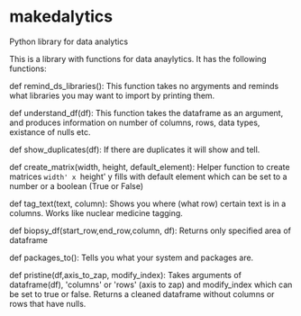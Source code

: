 # makedalytics
Python library for data analytics

This is a library with functions for data anaylytics. It has the following functions: 

def remind_ds_libraries():
  This function takes no argyments and reminds what libraries you may want to import by printing them.
    
def understand_df(df):
  This function takes the dataframe as an argument, and produces information on number of columns, rows, data types, existance of nulls etc.
    
def show_duplicates(df):
    If there are duplicates it will show and tell. 

def create_matrix(width, height, default_element):
    Helper function to create matrices `width' x `height' y
    fills with default element which can be set to a number or a boolean (True or False) 
    
def tag_text(text, column):
    Shows you where (what row) certain text is in a columns. Works like nuclear medicine tagging. 

def biopsy_df(start_row,end_row,column, df):
    Returns only specified area of dataframe


def packages_to():
    Tells you what your system and packages are.


def pristine(df,axis_to_zap, modify_index):
    Takes arguments of dataframe(df), 'columns' or 'rows' (axis to zap) and modify_index which can be set to true or false.
    Returns a cleaned dataframe without columns or rows that have nulls.
